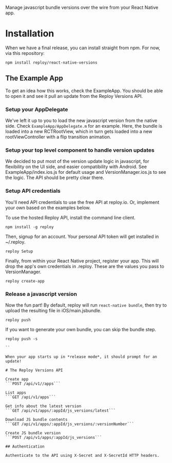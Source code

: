 Manage javascript bundle versions over the wire from your React Native app.

# Installation

When we have a final release, you can install straight from npm. For now, via this repository:

```
npm install reploy/react-native-versions
```

## The Example App

To get an idea how this works, check the ExampleApp. You should be able to open it and see it pull an update from the Reploy Versions API.

### Setup your AppDelegate

We've left it up to you to load the new javascript version from the native side. Check ```ExampleApp/AppDelegate.m``` for an example. Here, the bundle is loaded into a new RCTRootView, which in turn gets loaded into a new rootViewController with a flip transition animation.

### Setup your top level component to handle version updates

We decided to put most of the version update logic in javascript, for flexibility on the UI side, and easier compatibility with Android. See ExampleApp/index.ios.js for default usage and VersionManager.ios.js to see the logic. The API should be pretty clear there.

### Setup API credentials

You'll need API credentials to use the free API at reploy.io. Or, implement your own based on the examples below.

To use the hosted Reploy API, install the command line client.

```
npm install -g reploy
```

Then, signup for an account. Your personal API token will get installed in ~/.reploy.

```
reploy Setup
```

Finally, from within your React Native project, register your app. This will drop the app's own credentials in .reploy. These are the values you pass to VersionManager.

```
reploy create-app

```

### Release a javascript version

Now the fun part! By default, reploy will run `react-native bundle`, then try to upload the resulting file in iOS/main.jsbundle.

```
reploy push
```

If you want to generate your own bundle, you can skip the bundle step.

```
reploy push -s

``

When your app starts up in *release mode*, it should prompt for an update!

# The Reploy Versions API

Create app
```POST /api/v1//apps```

List apps
```GET /api/v1/apps```

Get info about the latest version
```GET /api/v1/apps/:appId/js_versions/latest```

Download JS bundle contents
```GET /api/v1/apps/:appId/js_versions/:versionNumber```

Create JS bundle version
```POST /api/v1/apps/:appId/js_versions```

## Authentication

Authenticate to the API using X-Secret and X-SecretId HTTP headers.
